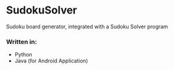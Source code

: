 # SudokuSolver

Sudoku board generator, integrated with a Sudoku Solver program

### Written in:
 - Python 
 - Java (for Android Application)